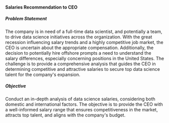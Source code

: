 #### Salaries Recommendation to CEO

##### Problem Statement

The company is in need of a full-time data scientist, and potentially a team, to drive data science initiatives across the organization. With the great recession influencing salary trends and a highly competitive job market, the CEO is uncertain about the appropriate compensation. Additionally, the decision to potentially hire offshore prompts a need to understand the salary differences, especially concerning positions in the United States. The challenge is to provide a comprehensive analysis that guides the CEO in determining competitive and attractive salaries to secure top data science talent for the company's expansion.

##### Objective

Conduct an in-depth analysis of data science salaries, considering both domestic and international factors. The objective is to provide the CEO with a well-informed salary range that ensures competitiveness in the market, attracts top talent, and aligns with the company's budget.
